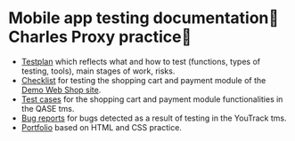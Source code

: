 # Mobile app testing documentation📲Charles Proxy practice🏺

<ul>
<li>  <a href="https://docs.google.com/spreadsheets/d/1_R9Wj-D9XPCH1WsmGh7TndZLA0_2koh5/edit?usp=sharing&ouid=118291960799675270050&rtpof=true&sd=true">Testplan</a> which reflects what and how to test (functions, types of testing, tools), main stages of work, risks.</li> 
<li>  <a href="https://docs.google.com/spreadsheets/d/14TqZY9N8dFa4Kd6hj57btEFDJsbHRxmvRBXP4xKC4fE/edit?usp=sharing">Checklist</a> for testing the shopping cart and payment module of the <a href="http://demowebshop.tricentis.com/"> Demo Web Shop site</a>.</li> 
<li>  <a href="https://drive.google.com/file/d/1tc1A0eXMBwWBgNCMjkLwFmo-ldQ-28By/view?usp=sharing">Test cases</a> for the shopping cart and payment module functionalities in the QASE tms.</li> 
<li>  <a href="https://drive.google.com/file/d/1DSBkhyL_m4bfEgKK9uQwG-1d8MEdzvgS/view?usp=sharing">Bug reports</a> for bugs detected as a result of testing in the YouTrack tms.</li>
<li>  <a href="https://leonid-resume.netlify.app/">Portfolio</a> based on HTML and CSS practice.</li> 
</ul>
